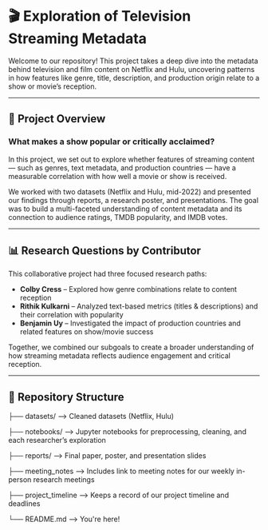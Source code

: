 # 🎬 Exploration of Television Streaming Metadata

Welcome to our repository! This project takes a deep dive into the metadata behind television and film content on Netflix and Hulu, uncovering patterns in how features like genre, title, description, and production origin relate to a show or movie’s reception.

---

## 🧠 Project Overview

### **What makes a show popular or critically acclaimed?**  
In this project, we set out to explore whether features of streaming content — such as genres, text metadata, and production countries — have a measurable correlation with how well a movie or show is received.

We worked with two datasets (Netflix and Hulu, mid-2022) and presented our findings through reports, a research poster, and presentations. The goal was to build a multi-faceted understanding of content metadata and its connection to audience ratings, TMDB popularity, and IMDB votes.

---

## 📊 Research Questions by Contributor

This collaborative project had three focused research paths:

- **Colby Cress** – Explored how genre combinations relate to content reception  
- **Rithik Kulkarni** – Analyzed text-based metrics (titles & descriptions) and their correlation with popularity  
- **Benjamin Uy** – Investigated the impact of production countries and related features on show/movie success  

Together, we combined our subgoals to create a broader understanding of how streaming metadata reflects audience engagement and critical reception.

---

## 📂 Repository Structure

├── datasets/ --> Cleaned datasets (Netflix, Hulu)

├── notebooks/ --> Jupyter notebooks for preprocessing, cleaning, and each researcher’s exploration

├── reports/ --> Final paper, poster, and presentation slides

├── meeting_notes --> Includes link to meeting notes for our weekly in-person research meetings

├── project_timeline --> Keeps a record of our project timeline and deadlines

└── README.md --> You're here!
